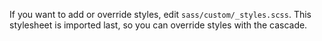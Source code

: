 If you want to add or override styles, edit `sass/custom/_styles.scss`. This stylesheet is imported last, so you can override styles with the cascade.
